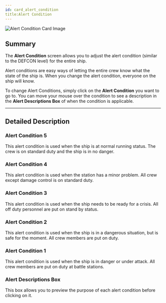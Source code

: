 ```yaml
---
id: card_alert_condition
title:Alert Condition
---
```


![Alert Condition Card Image](/docs/card_alertCondition.jpg)

## Summary

The **Alert Condition** screen allows you to adjust the alert condition (similar
to the DEFCON level) for the entire ship.

Alert conditions are easy ways of letting the entire crew know what the state of
the ship is. When you change the alert condition, everyone on the ship will
know.

To change Alert Conditions, simply click on the **Alert Condition** you want to
go to. You can move your mouse over the condition to see a description in the
**Alert Descriptions Box** of when the condition is applicable.

---

## Detailed Description

### Alert Condition 5

This alert condition is used when the ship is at normal running status. The crew
is on standard duty and the ship is in no danger.

### Alert Condition 4

This alert condition is used when the station has a minor problem. All crew
except damage control is on standard duty.

### Alert Condition 3

This alert condition is used when the ship needs to be ready for a crisis. All
off duty personnel are put on stand by status.

### Alert Condition 2

This alert condition is used when the ship is in a dangerous situation, but is
safe for the moment. All crew members are put on duty.

### Alert Condition 1

This alert condition is used when the ship is in danger or under attack. All
crew members are put on duty at battle stations.

### Alert Descriptions Box

This box allows you to preview the purpose of each alert condition before
clicking on it.
